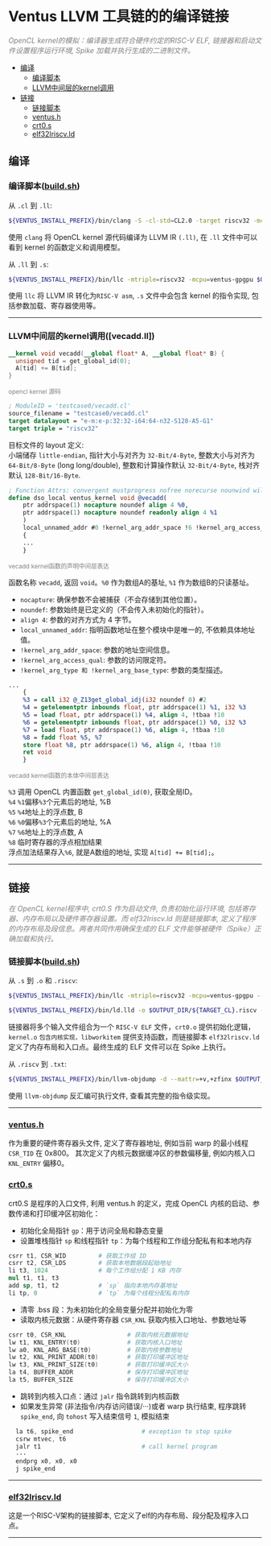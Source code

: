 # Ventus LLVM 工具链的的编译链接
<em style="font-size: 14px; color: gray;">OpenCL kernel的模拟：编译器生成符合硬件约定的RISC-V ELF, 链接器和启动文件设置程序运行环境, Spike 加载并执行生成的二进制文件。</em>

- [编译](#编译)
  - [编译脚本](#编译脚本buildsh)
  - [LLVM中间层的kernel调用](#llvm中间层的kernel调用vecaddll)
- [链接](#链接)
  - [链接脚本](#链接脚本buildsh)
  - [ventus.h](#ventush)
  - [crt0.s](#crt0s)
  - [elf32lriscv.ld](#elf32lriscvld)


## 编译  

### 编译脚本([build.sh](build.sh)) 

从 `.cl` 到 `.ll`:
```bash
${VENTUS_INSTALL_PREFIX}/bin/clang -S -cl-std=CL2.0 -target riscv32 -mcpu=ventus-gpgpu ${TESTCASE}/${TARGET_CL}.cl -emit-llvm -o $OUTPUT_DIR/${TARGET_CL}.ll
```
使用 `clang` 将 OpenCL kernel 源代码编译为 LLVM IR `(.ll)`,
在 `.ll` 文件中可以看到 kernel 的函数定义和调用模型。

从 `.ll` 到 `.s`:
```bash
${VENTUS_INSTALL_PREFIX}/bin/llc -mtriple=riscv32 -mcpu=ventus-gpgpu $OUTPUT_DIR/${TARGET_CL}.ll -o $OUTPUT_DIR/${TARGET_CL}.s
```
使用 `llc` 将 LLVM IR 转化为`RISC-V asm`, 
`.s` 文件中会包含 kernel 的指令实现, 包括参数加载、寄存器使用等。

---

### LLVM中间层的kernel调用([vecadd.ll])

```opencl
__kernel void vecadd(__global float* A, __global float* B) {
  unsigned tid = get_global_id(0);
  A[tid] += B[tid];
}
```
<p style="font-size: 12px; color: gray;">opencl kernel 源码</p> 

```ll
; ModuleID = 'testcase0/vecadd.cl'
source_filename = "testcase0/vecadd.cl"
target datalayout = "e-m:e-p:32:32-i64:64-n32-S128-A5-G1"
target triple = "riscv32"
```
目标文件的 layout 定义:   
小端储存 `little-endian`, 指针大小与对齐为 `32-Bit/4-Byte`, 整数大小与对齐为  `64-Bit/8-Byte` (long long/double), 整数和计算操作默认 `32-Bit/4-Byte`, 栈对齐默认 `128-Bit/16-Byte`.

```ll
; Function Attrs: convergent mustprogress nofree norecurse nounwind willreturn memory(argmem: readwrite) vscale_range(1,2048)
define dso_local ventus_kernel void @vecadd(
    ptr addrspace(1) nocapture noundef align 4 %0, 
    ptr addrspace(1) nocapture noundef readonly align 4 %1
    ) 
    local_unnamed_addr #0 !kernel_arg_addr_space !6 !kernel_arg_access_qual !7 !kernel_arg_type !8 !kernel_arg_base_type !8 !kernel_arg_type_qual !9 
    {
    ...
    }
```
<p style="font-size: 12px; color: gray;">vecadd kernel函数的声明中间层表达</p> 

函数名称 `vecadd`, 返回 `void`。`%0` 作为数组A的基址, `%1` 作为数组B的只读基址。
- `nocapture`: 确保参数不会被捕获（不会存储到其他位置）。
- `noundef`: 参数始终是已定义的（不会传入未初始化的指针）。
- `align 4`: 参数的对齐方式为 4 字节。
- `local_unnamed_addr`: 指明函数地址在整个模块中是唯一的, 不依赖具体地址值。
- `!kernel_arg_addr_space`: 参数的地址空间信息。
- `!kernel_arg_access_qual`: 参数的访问限定符。
- `!kernel_arg_type 和 !kernel_arg_base_type`: 参数的类型描述。

```ll
... 
    {
    %3 = call i32 @_Z13get_global_idj(i32 noundef 0) #2
    %4 = getelementptr inbounds float, ptr addrspace(1) %1, i32 %3
    %5 = load float, ptr addrspace(1) %4, align 4, !tbaa !10
    %6 = getelementptr inbounds float, ptr addrspace(1) %0, i32 %3
    %7 = load float, ptr addrspace(1) %6, align 4, !tbaa !10
    %8 = fadd float %5, %7
    store float %8, ptr addrspace(1) %6, align 4, !tbaa !10
    ret void
    }
```
<p style="font-size: 12px; color: gray;">vecadd kernel函数的本体中间层表达</p> 
  
`%3` 调用 OpenCL 内置函数 `get_global_id(0)`, 获取全局ID。  
`%4` `%1`偏移`%3`个元素后的地址, %B  
`%5` `%4`地址上的浮点数, B  
`%6` `%0`偏移`%3`个元素后的地址, %A  
`%7` `%6`地址上的浮点数, A  
`%8` 临时寄存器的浮点相加结果  
浮点加法结果存入`%6`, 就是A数组的地址, 实现 `A[tid] += B[tid];`。

---

## 链接
<em style="font-size: 14px; color: gray;">在 OpenCL kernel程序中, crt0.S 作为启动文件, 负责初始化运行环境, 包括寄存器、内存布局以及硬件寄存器设置。而 elf32lriscv.ld 则是链接脚本, 定义了程序的内存布局及段信息。两者共同作用确保生成的 ELF 文件能够被硬件（Spike）正确加载和执行。</em>

### 链接脚本([build.sh](build.sh)) 

从 `.s` 到 `.o` 和 `.riscv`:
```bash
${VENTUS_INSTALL_PREFIX}/bin/llc -mtriple=riscv32 -mcpu=ventus-gpgpu --filetype=obj $OUTPUT_DIR/${TARGET_CL}.ll -o $OUTPUT_DIR/${TARGET_CL}.o  

${VENTUS_INSTALL_PREFIX}/bin/ld.lld -o $OUTPUT_DIR/${TARGET_CL}.riscv -T $VENTUS_INSTALL_PREFIX/../utils/ldscripts/ventus/elf32lriscv.ld $OUTPUT_DIR/${TARGET_CL}.o ${VENTUS_INSTALL_PREFIX}/lib/crt0.o ${VENTUS_INSTALL_PREFIX}/lib/riscv32clc.o -L${VENTUS_INSTALL_PREFIX}/lib -lworkitem --gc-sections --init $OUTPUT_DIR/${TARGET_CL}
```
链接器将多个输入文件组合为一个 `RISC-V ELF` 文件，`crt0.o` 提供初始化逻辑，`kernel.o` `包含内核实现，libworkitem` 提供支持函数，而链接脚本 `elf32lriscv.ld` 定义了内存布局和入口点。最终生成的 ELF 文件可以在 Spike 上执行。

从 `.riscv` 到 `.txt`:
```bash
${VENTUS_INSTALL_PREFIX}/bin/llvm-objdump -d --mattr=+v,+zfinx $OUTPUT_DIR/${TARGET_CL}.riscv >& $OUTPUT_DIR/${TARGET_CL}.txt
```
使用 `llvm-objdump` 反汇编可执行文件, 查看其完整的指令级实现。

---

### [ventus.h](${VENTUS_INSTALL_PREFIX}/../../llvm-project/libclc/riscv32/lib/ventus.h)
作为重要的硬件寄存器头文件, 定义了寄存器地址, 例如当前 warp 的最小线程 `CSR_TID` 在 0x800。
其次定义了内核元数据缓冲区的参数偏移量, 例如内核入口 `KNL_ENTRY` 偏移0。

### [crt0.s](${VENTUS_INSTALL_PREFIX}/../../llvm-project/libclc/riscv32/lib/crt0.S)

crt0.S 是程序的入口文件, 利用 ventus.h 的定义，完成 OpenCL 内核的启动、参数传递和打印缓冲区初始化：

  - 初始化全局指针 `gp`：用于访问全局和静态变量
  - 设置堆栈指针 `sp` 和线程指针 `tp`：为每个线程和工作组分配私有和本地内存
```s
csrr t1, CSR_WID         # 获取工作组 ID
csrr t2, CSR_LDS         # 获取本地数据段起始地址
li t3, 1024              # 每个工作组分配 1 KB 内存
mul t1, t1, t3
add sp, t1, t2           # `sp` 指向本地内存基地址
li tp, 0                 # `tp` 为每个线程分配私有内存
```
  - 清零 .bss 段：为未初始化的全局变量分配并初始化为零
  - 读取内核元数据：从硬件寄存器 `CSR_KNL` 获取内核入口地址、参数地址等
```s
csrr t0, CSR_KNL                 # 获取内核元数据地址
lw t1, KNL_ENTRY(t0)             # 获取内核入口地址
lw a0, KNL_ARG_BASE(t0)          # 获取内核参数地址
lw t2, KNL_PRINT_ADDR(t0)        # 获取打印缓冲区地址
lw t3, KNL_PRINT_SIZE(t0)        # 获取打印缓冲区大小
la t4, BUFFER_ADDR               # 保存打印缓冲区地址
la t5, BUFFER_SIZE               # 保存打印缓冲区大小
```

  - 跳转到内核入口点：通过 `jalr` 指令跳转到内核函数
  - 如果发生异常 (非法指令/内存访问错误/···)或者 warp 执行结束, 程序跳转 `spike_end`, 向 `tohost` 写入结束信号 `1`, 模拟结束

```s
  la t6, spike_end                   # exception to stop spike
  csrw mtvec, t6
  jalr t1                            # call kernel program
  ···
  endprg x0, x0, x0
  j spike_end
```
---

### [elf32lriscv.ld](/llvm-project/utils/ldscripts/ventus/elf32lriscv.ld)  
这是一个RISC-V架构的链接脚本, 它定义了elf的内存布局、段分配及程序入口点。

---

